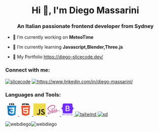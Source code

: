 <h1 align="center">Hi 👋, I'm Diego Massarini</h1>
<h3 align="center">An Italian passionate frontend developer from Sydney</h3>


- 🔭 I’m currently working on **MeteoTime**

- 🌱 I’m currently learning **Javascript,Blender,Three.js**

- 🚀 My Portfolio https://diego-slicecode.dev/



<h3 align="left">Connect with me:</h3>
<p align="left">
<a href="https://twitter.com/slicecode" target="blank"><img align="center" src="https://cdn.jsdelivr.net/npm/simple-icons@3.0.1/icons/twitter.svg" alt="slicecode" height="15" width="20" /></a>
<a href="https://linkedin.com/in/https://www.linkedin.com/in/diego-massarini/" target="blank"><img align="center" src="https://cdn.jsdelivr.net/npm/simple-icons@3.0.1/icons/linkedin.svg" alt="https://www.linkedin.com/in/diego-massarini/" height="15" width="20" /></a>
</p>

<h3 align="left">Languages and Tools:</h3>
<p align="left">


<a href="https://www.w3schools.com/css/" target="_blank"> <img src="https://raw.githubusercontent.com/devicons/devicon/master/icons/css3/css3-original-wordmark.svg" alt="css3" width="40" height="40"/> </a> 
<a href="https://www.w3.org/html/" target="_blank"> <img src="https://raw.githubusercontent.com/devicons/devicon/master/icons/html5/html5-original-wordmark.svg" alt="html5" width="40" height="40"/> </a>
<a href="https://developer.mozilla.org/en-US/docs/Web/JavaScript" target="_blank"> <img src="https://raw.githubusercontent.com/devicons/devicon/master/icons/javascript/javascript-original.svg" alt="javascript" width="40" height="40"/> </a> 
<a href="https://sass-lang.com" target="_blank"> <img src="https://raw.githubusercontent.com/devicons/devicon/master/icons/sass/sass-original.svg" alt="sass" width="40" height="40"/> </a> 
<a href="https://getbootstrap.com" target="_blank"> <img src="https://raw.githubusercontent.com/devicons/devicon/master/icons/bootstrap/bootstrap-plain-wordmark.svg" alt="bootstrap" width="40" height="40"/> </a>
<a href="https://tailwindcss.com/" target="_blank"> <img src="https://www.vectorlogo.zone/logos/tailwindcss/tailwindcss-icon.svg" alt="tailwind" width="40" height="40"/> </a>
</a> <a href="https://www.adobe.com/products/xd.html" target="_blank"> <img src="https://cdn.worldvectorlogo.com/logos/adobe-xd.svg" alt="xd" width="40" height="40"/> </a>

</p>

<p><img align="left" src="https://github-readme-stats.vercel.app/api/top-langs?username=webdiego&show_icons=true&locale=en&layout=compact" alt="webdiego" /></p>

<p>&nbsp;<img align="left" src="https://github-readme-stats.vercel.app/api?username=webdiego&show_icons=true&locale=en" alt="webdiego" /></p>

